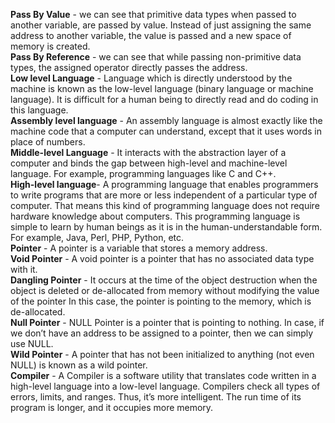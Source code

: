 **Pass By Value** - we can see that primitive data types when passed to another variable, are passed by value. Instead of just assigning the same address to another variable, the value is passed and a new space of memory is created. <br />
**Pass By Reference** - we can see that while passing non-primitive data types, the assigned operator directly passes the address.<br />
**Low level Language** - Language which is directly understood by the machine is known as the low-level language (binary language or machine language). It is difficult for a human being to directly read and do coding in this language.<br />
**Assembly level language** -  An assembly language is almost exactly like the machine code that a computer can understand, except that it uses words in place of numbers.<br />
**Middle-level Language** - It interacts with the abstraction layer of a computer and binds the gap between high-level and machine-level language. For example, programming languages like C and C++.<br />
**High-level language**-  A programming language that enables programmers to write programs that are more or less independent of a particular type of computer. That means this kind of programming language does not require hardware knowledge about computers. This programming language is simple to learn by human beings as it is in the human-understandable form. For example, Java, Perl, PHP, Python, etc.<br />
**Pointer** - A pointer is a variable that stores a memory address.<br />
**Void Pointer** - A void pointer is a pointer that has no associated data type with it.<br />
**Dangling Pointer** - It occurs at the time of the object destruction when the object is deleted or de-allocated from memory without modifying the value of the pointer In this case, the pointer is pointing to the memory, which is de-allocated.<br />
**Null Pointer** - NULL Pointer is a pointer that is pointing to nothing. In case, if we don’t have an address to be assigned to a pointer, then we can simply use NULL.<br />
**Wild Pointer** - A pointer that has not been initialized to anything (not even NULL) is known as a wild pointer.<br />
**Compiler** - A Compiler is a software utility that translates code written in a high-level language into a low-level language.
Compilers check all types of errors, limits, and ranges. Thus, it’s more intelligent.
The run time of its program is longer, and it occupies more memory.